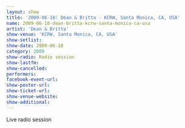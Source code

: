 ```yaml
---
layout: show
title: '2009-06-18: Dean & Britta - KCRW, Santa Monica, CA, USA'
name: 2009-06-18-dean-britta-kcrw-santa-monica-ca-usa
artist: 'Dean & Britta'
show-venue: 'KCRW, Santa Monica, CA, USA'
show-setlist: 
show-date: 2009-06-18
category: 2009
show-radio: Radio session
show-lastfm: 
show-cancelled: 
performers: 
facebook-event-url: 
show-poster-url: 
show-ticket-url: 
show-venue-website: 
show-additional: 
---
```


Live radio session